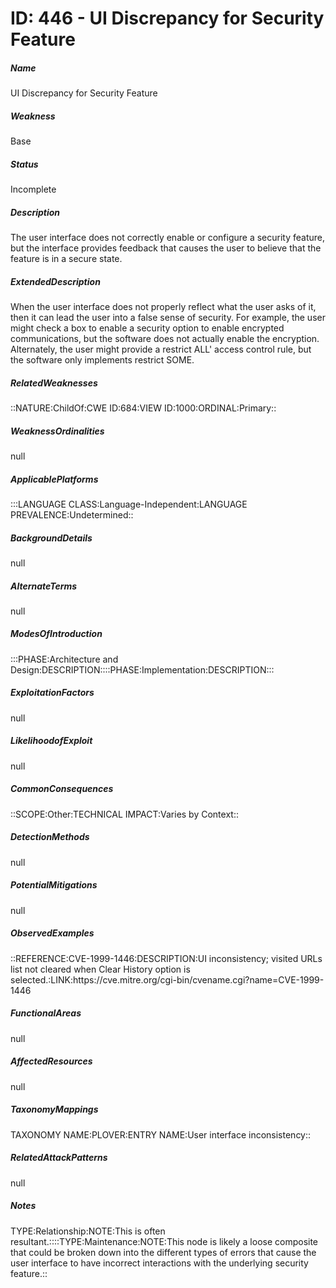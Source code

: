 # ID: 446 - UI Discrepancy for Security Feature
<h5>Name</h5>UI Discrepancy for Security Feature
<h5>Weakness</h5>Base
<h5>Status</h5>Incomplete
<h5>Description</h5>The user interface does not correctly enable or configure a security feature, but the interface provides feedback that causes the user to believe that the feature is in a secure state.
<h5>ExtendedDescription</h5>When the user interface does not properly reflect what the user asks of it, then it can lead the user into a false sense of security. For example, the user might check a box to enable a security option to enable encrypted communications, but the software does not actually enable the encryption. Alternately, the user might provide a restrict ALL' access control rule, but the software only implements restrict SOME.
<h5>RelatedWeaknesses</h5>::NATURE:ChildOf:CWE ID:684:VIEW ID:1000:ORDINAL:Primary::
<h5>WeaknessOrdinalities</h5>null
<h5>ApplicablePlatforms</h5>:::LANGUAGE CLASS:Language-Independent:LANGUAGE PREVALENCE:Undetermined::
<h5>BackgroundDetails</h5>null
<h5>AlternateTerms</h5>null
<h5>ModesOfIntroduction</h5>:::PHASE:Architecture and Design:DESCRIPTION::::PHASE:Implementation:DESCRIPTION:::
<h5>ExploitationFactors</h5>null
<h5>LikelihoodofExploit</h5>null
<h5>CommonConsequences</h5>::SCOPE:Other:TECHNICAL IMPACT:Varies by Context::
<h5>DetectionMethods</h5>null
<h5>PotentialMitigations</h5>null
<h5>ObservedExamples</h5>::REFERENCE:CVE-1999-1446:DESCRIPTION:UI inconsistency; visited URLs list not cleared when Clear History option is selected.:LINK:https://cve.mitre.org/cgi-bin/cvename.cgi?name=CVE-1999-1446
<h5>FunctionalAreas</h5>null
<h5>AffectedResources</h5>null
<h5>TaxonomyMappings</h5>TAXONOMY NAME:PLOVER:ENTRY NAME:User interface inconsistency::
<h5>RelatedAttackPatterns</h5>null
<h5>Notes</h5>TYPE:Relationship:NOTE:This is often resultant.::::TYPE:Maintenance:NOTE:This node is likely a loose composite that could be broken down into the different types of errors that cause the user interface to have incorrect interactions with the underlying security feature.::

